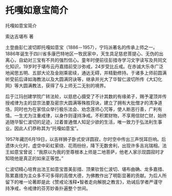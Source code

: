 # 托嘎如意宝简介

托嘎如意宝简介

索达吉堪布 著

土登曲彭仁波切即托嘎如意宝（1886－1957），宁玛派著名的传承上师之一。1886年诞生于四川省多康巴特地区一牧民家中，天生具足慈悲菩提心、无伪的出离心，自幼对三宝有不共的强烈信心。童年时便前往彭措寺学习文字读写及共同文化知识，19岁时于堪布云丹嘉措前受沙弥戒，24岁受比丘戒。在赤诚大乐寺广泛地闻思五明、五部大论及金刚乘密续，通达无碍，并精勤修持。于诸多上师前圆满听受前后译如海教法以及大圆满窍诀等，继承并光大了华智仁波切所传《大幻化网》等大圆满教法，获得了与上师无二无别的境界。

后于江玛创建学院广转法轮，以慈悲心摄受了不计其数的有缘弟子，赐予灌顶并传授戒律为主的显宗法要及密宗大圆满等殊胜窍诀，建立了拥有大批僧才的清净道场，同时也为在家信众举行极乐法会、劝念莲师心咒等，使人断恶行善，广利有情。一生尤为注重戒律，以身作则谨持净戒。不积累财物，不享用信财亡财，始终追随华智仁波切的足迹，过着普通僧人知足少欲的生活，唯一致力于弘法利生事业。因此人们恭称其为“托嘎如意宝”。

1957年藏历6月19日，以吉祥狮子卧式安详圆寂，尔时空中传出三声悦耳巨响。后遗体火化时，虚空中彩虹萦绕、花雨纷纷，降下无数舍利，出现许多吉兆瑞相。法王如意宝曾说：“我原以为我的至尊根本上师是二地菩萨，他老人家示现圆寂时才知晓他是真正的如来正等觉。”

仁波切精心培育出法王如意宝晋美彭措、顶果钦哲仁波切、堪布曲确、龙多嘉措、陈累嘉措为主众多不可多得的高僧大德，为佛教作出了明彰显著的贡献。为后人所留下的唯一论著即是此《赞戒论浅释•智者走向解脱之教言》，劝诫后学者严谨守持净戒，令戒律的芬芳妙香扑遍整个世间。

